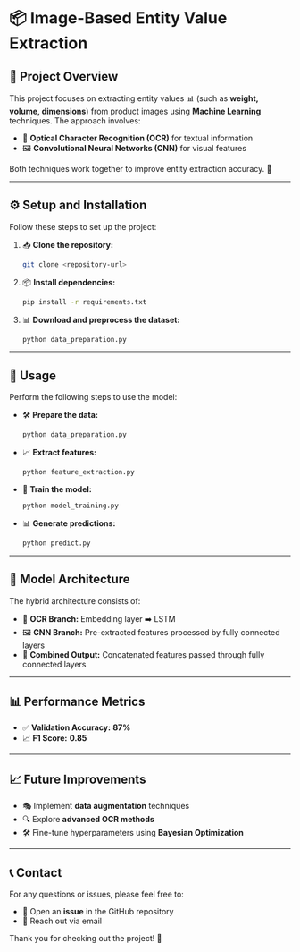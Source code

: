 # 📦 Image-Based Entity Value Extraction

## 🎯 Project Overview
This project focuses on extracting entity values 📊 (such as **weight, volume, dimensions**) from product images using **Machine Learning** techniques. The approach involves:

- 🧠 **Optical Character Recognition (OCR)** for textual information
- 🖼️ **Convolutional Neural Networks (CNN)** for visual features

Both techniques work together to improve entity extraction accuracy. 🚀

---

## ⚙️ Setup and Installation
Follow these steps to set up the project:

1. 📥 **Clone the repository:**
   ```bash
   git clone <repository-url>
   ```
2. 📦 **Install dependencies:**
   ```bash
   pip install -r requirements.txt
   ```
3. 📊 **Download and preprocess the dataset:**
   ```bash
   python data_preparation.py
   ```

---

## 🚀 Usage

Perform the following steps to use the model:

- 🛠️ **Prepare the data:**
   ```bash
   python data_preparation.py
   ```
- 📈 **Extract features:**
   ```bash
   python feature_extraction.py
   ```
- 🎯 **Train the model:**
   ```bash
   python model_training.py
   ```
- 📊 **Generate predictions:**
   ```bash
   python predict.py
   ```

---

## 🧩 Model Architecture
The hybrid architecture consists of:

- 🧠 **OCR Branch:** Embedding layer ➡️ LSTM
- 🖼️ **CNN Branch:** Pre-extracted features processed by fully connected layers
- 🔗 **Combined Output:** Concatenated features passed through fully connected layers

---

## 📊 Performance Metrics
- ✅ **Validation Accuracy:** **87%**
- 📈 **F1 Score:** **0.85**

---

## 📈 Future Improvements
- 🎭 Implement **data augmentation** techniques
- 🔍 Explore **advanced OCR methods**
- 🛠️ Fine-tune hyperparameters using **Bayesian Optimization**

---

## 📞 Contact
For any questions or issues, please feel free to:
- 🐙 Open an **issue** in the GitHub repository
- 📧 Reach out via email

Thank you for checking out the project! 🎉
